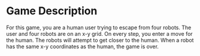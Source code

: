 # Game Description

For this game, you are a human user trying to escape from four robots. The user and four robots are on an x-y grid. On every step, you enter a move for the human. The robots will attempt to get closer to the human. When a robot has the same x-y coordinates as the human, the game is over.